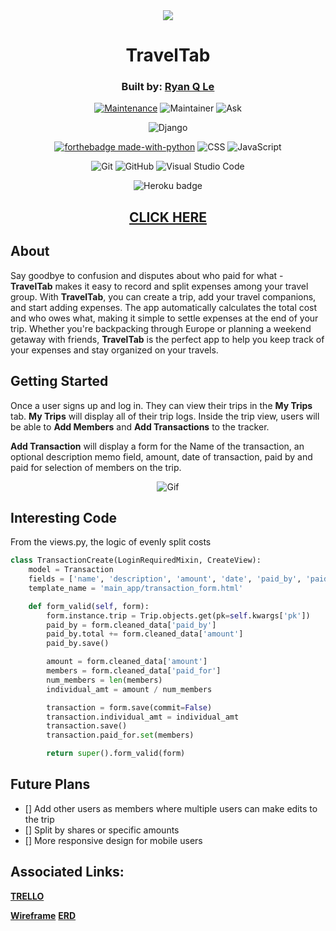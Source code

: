 <div align="center">

<img src="https://imgur.com/a/PZDT3cv">

# TravelTab

### Built by: **[Ryan Q Le](https://www.linkedin.com/in/ryanqle/)**


[![Maintenance](https://img.shields.io/badge/Maintained%3F-yes-green.svg)](https://GitHub.com/Naereen/StrapDown.js/graphs/commit-activity)
![Maintainer](https://img.shields.io/badge/Maintainer-ryanqle-blue)
![Ask](https://img.shields.io/badge/Ask%20me-anything-1abc9c.svg)

![Django](https://www.djangoproject.com/m/img/badges/djangopowered126x54.gif)

[![forthebadge made-with-python](http://ForTheBadge.com/images/badges/made-with-python.svg)](https://www.python.org/)
![CSS](https://img.shields.io/badge/CSS-239120?&style=for-the-badge&logo=css3&logoColor=white)
![JavaScript](https://img.shields.io/badge/JavaScript-323330?style=for-the-badge&logo=javascript&logoColor=F7DF1E)


![Git](https://img.shields.io/badge/GIT-E44C30?style=for-the-badge&logo=git&logoColor=white)
![GitHub](https://img.shields.io/badge/GitHub-100000?style=for-the-badge&logo=github&logoColor=white)
![Visual Studio Code](https://img.shields.io/badge/Visual_Studio_Code-0078D4?style=for-the-badge&logo=visual%20studio%20code&logoColor=white)

![Heroku badge](https://img.shields.io/badge/Heroku-430098?style=for-the-badge&logo=heroku&logoColor=white)


## **[CLICK HERE](https://traveltab.herokuapp.com/)**
</div>


## About

Say goodbye to confusion and disputes about who paid for what - **TravelTab** makes it easy to record and split expenses among your travel group. With **TravelTab**, you can create a trip, add your travel companions, and start adding expenses. The app automatically calculates the total cost and who owes what, making it simple to settle expenses at the end of your trip. Whether you're backpacking through Europe or planning a weekend getaway with friends, **TravelTab** is the perfect app to help you keep track of your expenses and stay organized on your travels.

## Getting Started

Once a user signs up and log in. They can view their trips in the **My Trips** tab. **My Trips** will display all of their trip logs. Inside the trip view, users will be able to **Add Members** and **Add Transactions** to the tracker.

**Add Transaction** will display a form for the Name of the transaction, an optional description memo field, amount, date of transaction, paid by and paid for selection of members on the trip.

<div align="center">

![Gif](https://media.giphy.com/media/v1.Y2lkPTc5MGI3NjExMGUxOTlkNTRhYjE4YjRiNmI4ZjE5YmY4ZDM2NjY3MzczMmQzOTY5ZCZlcD12MV9pbnRlcm5hbF9naWZzX2dpZklkJmN0PWc/4f4t2yd4zX7yJZnweP/giphy.gif)
</div>

## Interesting Code

From the views.py, the logic of evenly split costs

```python
class TransactionCreate(LoginRequiredMixin, CreateView):
    model = Transaction
    fields = ['name', 'description', 'amount', 'date', 'paid_by', 'paid_for']
    template_name = 'main_app/transaction_form.html'

    def form_valid(self, form):
        form.instance.trip = Trip.objects.get(pk=self.kwargs['pk'])
        paid_by = form.cleaned_data['paid_by']
        paid_by.total += form.cleaned_data['amount']
        paid_by.save()

        amount = form.cleaned_data['amount']
        members = form.cleaned_data['paid_for']
        num_members = len(members)
        individual_amt = amount / num_members

        transaction = form.save(commit=False)
        transaction.individual_amt = individual_amt
        transaction.save()
        transaction.paid_for.set(members)

        return super().form_valid(form)
```

## Future Plans
- [] Add other users as members where multiple users can make edits to the trip
- [] Split by shares or specific amounts
- [] More responsive design for mobile users


## Associated Links:

**[TRELLO](https://trello.com/b/f6NRqORs/traveltab)**

**[Wireframe](https://whimsical.com/traveltab-XRB3nQdHRLTs2L9mMm9q3K)**
**[ERD](https://whimsical.com/traveltab-G3yY8CmfwDdALb1ZRiiujJ)**
